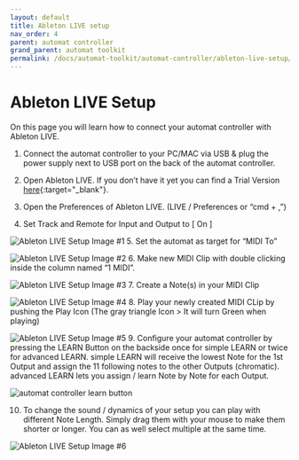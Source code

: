 ```yaml
---
layout: default
title: Ableton LIVE setup
nav_order: 4
parent: automat controller
grand_parent: automat toolkit
permalink: /docs/automat-toolkit/automat-controller/ableton-live-setup/
---
```


# Ableton LIVE Setup

On this page you will learn how to connect your automat controller with Ableton LIVE.

1. Connect the automat controller to your PC/MAC via USB & plug the power supply next to USB port on the back of the automat controller.

2. Open Ableton LIVE. If you don’t have it yet you can find a Trial Version [here](https://www.ableton.com/en/trial/){:target="_blank"}.

3. Open the Preferences of Ableton LIVE. (LIVE / Preferences or “cmd + ,”)

4. Set Track and Remote for Input and Output to [ On ]

![Ableton LIVE Setup Image #1](../../images/automat-ableton-live-setup_001.png)
5. Set the automat as target for “MIDI To”

![Ableton LIVE Setup Image #2](../../images/automat-ableton-live-setup_002.png)
6. Make new MIDI Clip with double clicking inside the column named “1 MIDI”.

![Ableton LIVE Setup Image #3](../../images/automat-ableton-live-setup_003.png)
7. Create a Note(s) in your MIDI Clip

![Ableton LIVE Setup Image #4](../../images/automat-ableton-live-setup_004.png)
8. Play your newly created MIDI CLip by pushing the Play Icon (The gray triangle Icon > It will turn Green when playing)


![Ableton LIVE Setup Image #5](../../images/automat-ableton-live-setup_005.png)
9. Configure your automat controller by pressing the LEARN Button on the backside once for simple LEARN or twice for advanced LEARN.
simple LEARN will receive the lowest Note for the 1st Output and assign the 11 following notes to the other Outputs (chromatic).
advanced LEARN lets you assign / learn Note by Note for each Output.

![automat controller learn button](../../images/automat-learn-button.jpg)

10. To change the sound / dynamics of your setup you can play with different Note Length. Simply drag them with your mouse to make them shorter or longer. You can as well select multiple at the same time.

![Ableton LIVE Setup Image #6](../../images/automat-ableton-live-setup_006.png)